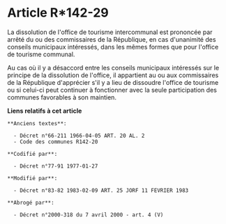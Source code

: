 # Article R*142-29

La dissolution de l'office de tourisme intercommunal est prononcée par arrêté du ou des commissaires de la République, en cas
d'unanimité des conseils municipaux intéressés, dans les mêmes formes que pour l'office de tourisme communal.

Au cas où il y a désaccord entre les conseils municipaux intéressés sur le principe de la dissolution de l'office, il
appartient au ou aux commissaires de la République d'apprécier s'il y a lieu de dissoudre l'office de tourisme ou si celui-ci
peut continuer à fonctionner avec la seule participation des communes favorables à son maintien.

**Liens relatifs à cet article**

	**Anciens textes**:

	  - Décret n°66-211 1966-04-05 ART. 20 AL. 2
	  - Code des communes R142-20

	**Codifié par**:

	  - Décret n°77-91 1977-01-27

	**Modifié par**:

	  - Décret n°83-82 1983-02-09 ART. 25 JORF 11 FEVRIER 1983

	**Abrogé par**:

	  - Décret n°2000-318 du 7 avril 2000 - art. 4 (V)
